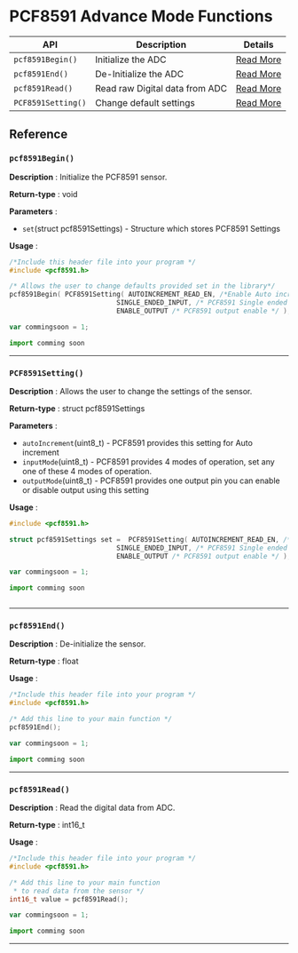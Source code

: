 # PCF8591 Advance Mode Functions 

| **API** | **Description** | **Details** |
| ------ | ------ | ------ |
| `pcf8591Begin()`| Initialize the ADC | [Read More](#pcf8591begin) |
| `pcf8591End()`| De-Initialize the ADC | [Read More](#pcf8591end) |
| `pcf8591Read()`| Read raw Digital data from ADC | [Read More](#pcf8591read) |
| `PCF8591Setting()`| Change default settings | [Read More](#pcf8591setting) |


## Reference 

### `pcf8591Begin()` 

**Description** : Initialize the PCF8591 sensor.

**Return-type** : void

**Parameters** :

*  `set`(struct pcf8591Settings) - Structure which stores PCF8591 Settings   

**Usage** :
<!--DOCUSAURUS_CODE_TABS-->
<!--C-->
```c
/*Include this header file into your program */
#include <pcf8591.h>

/* Allows the user to change defaults provided set in the library*/
pcf8591Begin( PCF8591Setting( AUTOINCREMENT_READ_EN, /*Enable Auto increment*/ 
                           SINGLE_ENDED_INPUT, /* PCF8591 Single ended mode */
                           ENABLE_OUTPUT /* PCF8591 output enable */ );
```
<!--JavaScript-->
```js
var commingsoon = 1;
```

<!--Python-->
```py
import comming soon 
```
<!--END_DOCUSAURUS_CODE_TABS--> 


---

### `PCF8591Setting()` 

**Description** : Allows the user to change the settings of the sensor.

**Return-type** : struct pcf8591Settings

**Parameters** :

*  `autoIncrement`(uint8_t) - PCF8591 provides this setting for Auto increment  
*  `inputMode`(uint8_t) - PCF8591 provides 4 modes of operation, set any one of these 4 modes of operation. 
*  `outputMode`(uint8_t) - PCF8591 provides one output pin you can enable or disable output using this setting


**Usage** : 

<!--DOCUSAURUS_CODE_TABS-->
<!--C-->
```c
#include <pcf8591.h>

struct pcf8591Settings set =  PCF8591Setting( AUTOINCREMENT_READ_EN, /*Enable Auto increment*/ 
                           SINGLE_ENDED_INPUT, /* PCF8591 Single ended mode */
                           ENABLE_OUTPUT /* PCF8591 output enable */ );
```
<!--JavaScript-->
```js
var commingsoon = 1;
```

<!--Python-->
```py
import comming soon 
```
<!--END_DOCUSAURUS_CODE_TABS--> 

```c

```

---

### `pcf8591End()` 

**Description** : De-initialize the sensor.

**Return-type** : float

**Usage** :
<!--DOCUSAURUS_CODE_TABS-->
<!--C-->
```c
/*Include this header file into your program */
#include <pcf8591.h>

/* Add this line to your main function */
pcf8591End();
```
<!--JavaScript-->
```js
var commingsoon = 1;
```

<!--Python-->
```py
import comming soon 
```
<!--END_DOCUSAURUS_CODE_TABS--> 

---

### `pcf8591Read()` 

**Description** :  Read the digital data from ADC.

**Return-type** : int16_t

**Usage** : 
<!--DOCUSAURUS_CODE_TABS-->
<!--C-->
```c
/*Include this header file into your program */
#include <pcf8591.h>

/* Add this line to your main function 
 * to read data from the sensor */
int16_t value = pcf8591Read();

```
<!--JavaScript-->
```js
var commingsoon = 1;
```

<!--Python-->
```py
import comming soon 
```
<!--END_DOCUSAURUS_CODE_TABS-->

---